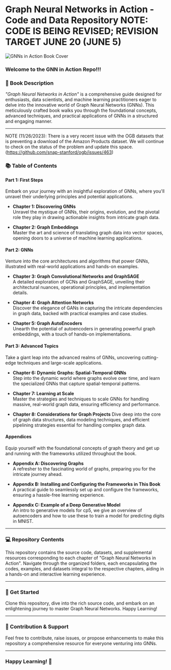 # Graph Neural Networks in Action - Code and Data Repository NOTE: CODE IS BEING REVISED; REVISION TARGET JUNE 20 (JUNE 5)

![GNNs in Action Book Cover](https://user-images.githubusercontent.com/48742689/271723330-80f40fcc-72da-4541-9651-82a787403d63.jpg)

### Welcome to the GNN in Action Repo!!!

### 📘 Book Description

_"Graph Neural Networks in Action"_ is a comprehensive guide designed for enthusiasts, data scientists, and machine learning practitioners eager to delve into the innovative world of Graph Neural Networks (GNNs). This meticulously crafted book walks you through the foundational concepts, advanced techniques, and practical applications of GNNs in a structured and engaging manner.

---
NOTE (11/26/2023): There is a very recent issue with the OGB datasets that is preventing a download of the Amazon Products dataset. We will continue to check on the status of the problem and update this space.
(https://github.com/snap-stanford/ogb/issues/463)

### 📚 Table of Contents

#### Part 1: First Steps
Embark on your journey with an insightful exploration of GNNs, where you'll unravel their underlying principles and potential applications.

- **Chapter 1: Discovering GNNs**  
Unravel the mystique of GNNs, their origins, evolution, and the pivotal role they play in drawing actionable insights from intricate graph data.

- **Chapter 2: Graph Embeddings**  
Master the art and science of translating graph data into vector spaces, opening doors to a universe of machine learning applications.

#### Part 2: GNNs
Venture into the core architectures and algorithms that power GNNs, illustrated with real-world applications and hands-on examples.

- **Chapter 3: Graph Convolutional Networks and GraphSAGE**  
A detailed exploration of GCNs and GraphSAGE, unveiling their architectural nuances, operational principles, and implementation details.

- **Chapter 4: Graph Attention Networks**  
Discover the elegance of GANs in capturing the intricate dependencies in graph data, backed with practical examples and case studies.

- **Chapter 5: Graph AutoEncoders**  
Unearth the potential of autoencoders in generating powerful graph embeddings, with a touch of hands-on implementations.

#### Part 3: Advanced Topics
Take a giant leap into the advanced realms of GNNs, uncovering cutting-edge techniques and large-scale applications.

- **Chapter 6: Dynamic Graphs: Spatial-Temporal GNNs**  
Step into the dynamic world where graphs evolve over time, and learn the specialized GNNs that capture spatial-temporal patterns.

- **Chapter 7: Learning at Scale**  
Master the strategies and techniques to scale GNNs for handling massive, real-world graph data, ensuring efficiency and performance.

- **Chapter 8: Considerations for Graph Projects**
Dive deep into the core of graph data structures, data modeling techniques, and efficient pipelining strategies essential for handling complex graph data.

#### Appendices
Equip yourself with the foundational concepts of graph theory and get up and running with the frameworks utilized throughout the book.

- **Appendix A: Discovering Graphs**  
A refresher to the fascinating world of graphs, preparing you for the intricate journey ahead.

- **Appendix B: Installing and Configuring the Frameworks in This Book**  
A practical guide to seamlessly set up and configure the frameworks, ensuring a hassle-free learning experience.

- **Appendix C: Example of a Deep Generative Model**  
An intro to generative models for cp5, we give an overview of autoencoders and how to use these to train a model for predicting digits in MNIST. 



---

### 💻 Repository Contents

This repository contains the source code, datasets, and supplemental resources corresponding to each chapter of "Graph Neural Networks in Action". Navigate through the organized folders, each encapsulating the codes, examples, and datasets integral to the respective chapters, aiding in a hands-on and interactive learning experience.

---

### 📖 Get Started

Clone this repository, dive into the rich source code, and embark on an enlightening journey to master Graph Neural Networks. Happy Learning!

---

### 👥 Contribution & Support

Feel free to contribute, raise issues, or propose enhancements to make this repository a comprehensive resource for everyone venturing into GNNs.

---

### Happy Learning! 🚀
